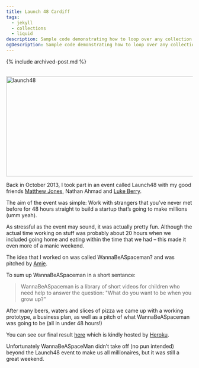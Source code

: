 ```yaml
---
title: Launch 48 Cardiff
tags:
  - jekyll
  - collections
  - liquid
description: Sample code demonstrating how to loop over any collection type in Jekyll
ogDescription: Sample code demonstrating how to loop over any collection type in Jekyll
---
```


{% include archived-post.md %}

<p><br><a href="http://localhost:81/wordpress/wp-content/uploads/2014/01/launch48.jpg"><img class="alignnone size-full wp-image-55" alt="launch48" src="http://localhost:81/wordpress/wp-content/uploads/2014/01/launch48.jpg" width="600" height="270"></a></p>
<p>Back in October 2013, I took part in an event called Launch48 with my good friends <a href="http://sidengo.com/mrhysjones">Matthew Jones</a>,&nbsp;Nathan Ahmad<a id="js_28" href="https://www.facebook.com/nathan.ahmad" data-hovercard="/ajax/hovercard/user.php?id=545126489"></a>&nbsp;and <a href="http://luke-berry.co.uk/">Luke Berry</a>.</p>
<p>The aim of the event was simple: Work with strangers that you’ve never met before for 48 hours straight to build a startup that’s going to make millions (umm yeah).</p>
<p><span id="more-54"></span></p>
<p>As stressful as the event may sound, it was actually pretty fun.&nbsp;Although the actual time working on stuff was probably about 20 hours when we included going home and eating within the time that we had – this made it even more of a manic weekend.</p>
<p>The idea that I worked on was called WannaBeASpaceman? and was pitched by&nbsp;<a href="http://amieduggan.com/">Amie</a>.</p>
<p>To sum up&nbsp;WannaBeASpaceman in a short sentance:</p>
<blockquote><p>WannaBeASpaceman is a&nbsp;library of short videos for children who need help to answer the question: "What do you want to be when you grow up?"</p></blockquote>
<p>After many beers, waters and slices of pizza we came up with a working prototype, a business plan, as well as a pitch&nbsp;of what WannaBeASpaceman was going to be (all in under 48 hours!)</p>
<p>You can see our final result <a href="http://beaspaceman.herokuapp.com/">here</a>&nbsp;which is kindly hosted by <a href="https://www.heroku.com/">Heroku</a>.</p>
<p>Unfortunately WannaBeASpaceMan didn’t take off (no pun intended) beyond the Launch48 event&nbsp;to make us all millionaires, but it was still a great weekend.</p>